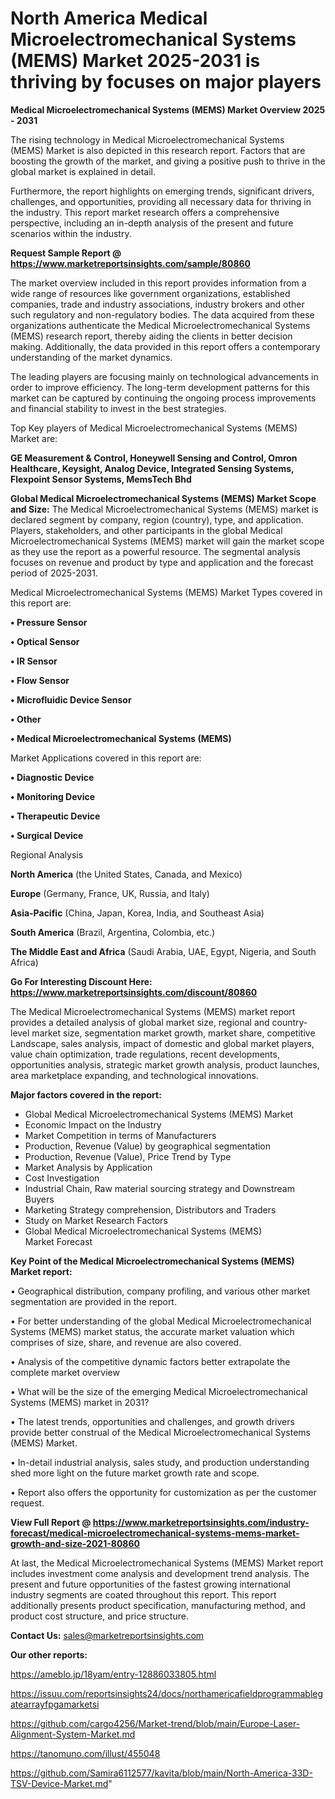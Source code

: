 # North America Medical Microelectromechanical Systems (MEMS) Market 2025-2031 is thriving by focuses on major players

<Strong> Medical Microelectromechanical Systems (MEMS) Market Overview 2025 - 2031</strong>

The rising technology in Medical Microelectromechanical Systems (MEMS) Market is also depicted in this research report. Factors that are boosting the growth of the market, and giving a positive push to thrive in the global market is explained in detail.

Furthermore, the report highlights on emerging trends, significant drivers, challenges, and opportunities, providing all necessary data for thriving in the industry. This report market research offers a comprehensive perspective, including an in-depth analysis of the present and future scenarios within the industry.

<strong>Request Sample Report @ <a href=https://www.marketreportsinsights.com/sample/80860>https://www.marketreportsinsights.com/sample/80860</a></strong>

The market overview included in this report provides information from a wide range of resources like government organizations, established companies, trade and industry associations, industry brokers and other such regulatory and non-regulatory bodies. The data acquired from these organizations authenticate the Medical Microelectromechanical Systems (MEMS) research report, thereby aiding the clients in better decision making. Additionally, the data provided in this report offers a contemporary understanding of the market dynamics.

The leading players are focusing mainly on technological advancements in order to improve efficiency. The long-term development patterns for this market can be captured by continuing the ongoing process improvements and financial stability to invest in the best strategies.

Top Key players of Medical Microelectromechanical Systems (MEMS) Market are:

<strong>GE Measurement & Control, Honeywell Sensing and Control, Omron Healthcare, Keysight, Analog Device, Integrated Sensing Systems, Flexpoint Sensor Systems, MemsTech Bhd</strong>

<strong><b>Global Medical Microelectromechanical Systems (MEMS) Market Scope and Size:</b></strong>
The Medical Microelectromechanical Systems (MEMS) market is declared segment by company, region (country), type, and application. Players, stakeholders, and other participants in the global Medical Microelectromechanical Systems (MEMS) market will gain the market scope as they use the report as a powerful resource. The segmental analysis focuses on revenue and product by type and application and the forecast period of 2025-2031.

Medical Microelectromechanical Systems (MEMS) Market Types covered in this report are:

<strong>• Pressure Sensor

• Optical Sensor

• IR Sensor

• Flow Sensor

• Microfluidic Device Sensor

• Other

• Medical Microelectromechanical Systems (MEMS)</strong>

Market Applications covered in this report are:

<strong>• Diagnostic Device

• Monitoring Device

• Therapeutic Device

• Surgical Device</strong> 

Regional Analysis

<strong>North America</strong> (the United States, Canada, and Mexico)

<strong>Europe</strong> (Germany, France, UK, Russia, and Italy)

<strong>Asia-Pacific</strong> (China, Japan, Korea, India, and Southeast Asia)

<strong>South America</strong> (Brazil, Argentina, Colombia, etc.)

<strong>The Middle East and Africa</strong> (Saudi Arabia, UAE, Egypt, Nigeria, and South Africa)

<strong>Go For Interesting Discount Here: <a href=https://www.marketreportsinsights.com/discount/80860>https://www.marketreportsinsights.com/discount/80860</a></strong>

The Medical Microelectromechanical Systems (MEMS) market report provides a detailed analysis of global market size, regional and country-level market size, segmentation market growth, market share, competitive Landscape, sales analysis, impact of domestic and global market players, value chain optimization, trade regulations, recent developments, opportunities analysis, strategic market growth analysis, product launches, area marketplace expanding, and technological innovations.

<strong><b>Major factors covered in the report:</b></strong>
<ul>
  <li>Global Medical Microelectromechanical Systems (MEMS) Market </li>
  <li>Economic Impact on the Industry</li>
  <li>Market Competition in terms of Manufacturers</li>
  <li>Production, Revenue (Value) by geographical segmentation</li>
  <li>Production, Revenue (Value), Price Trend by Type</li>
  <li>Market Analysis by Application</li>
  <li>Cost Investigation</li>
  <li>Industrial Chain, Raw material sourcing strategy and Downstream Buyers</li>
  <li>Marketing Strategy comprehension, Distributors and Traders</li>
  <li>Study on Market Research Factors</li>
  <li>Global Medical Microelectromechanical Systems (MEMS) Market Forecast</li>
</ul>

<strong><b>Key Point of the Medical Microelectromechanical Systems (MEMS) Market report:</b></strong>

• Geographical distribution, company profiling, and various other market segmentation are provided in the report.

• For better understanding of the global Medical Microelectromechanical Systems (MEMS) market status, the accurate market valuation which comprises of size, share, and revenue are also covered.

• Analysis of the competitive dynamic factors better extrapolate the complete market overview

• What will be the size of the emerging Medical Microelectromechanical Systems (MEMS) market in 2031?

• The latest trends, opportunities and challenges, and growth drivers provide better construal of the Medical Microelectromechanical Systems (MEMS) Market.

• In-detail industrial analysis, sales study, and production understanding shed more light on the future market growth rate and scope.

• Report also offers the opportunity for customization as per the customer request.

<strong><b>View Full Report @ <a href=https://www.marketreportsinsights.com/industry-forecast/medical-microelectromechanical-systems-mems-market-growth-and-size-2021-80860>https://www.marketreportsinsights.com/industry-forecast/medical-microelectromechanical-systems-mems-market-growth-and-size-2021-80860</a></b></strong>


At last, the Medical Microelectromechanical Systems (MEMS) Market report includes investment come analysis and development trend analysis. The present and future opportunities of the fastest growing international industry segments are coated throughout this report. This report additionally presents product specification, manufacturing method, and product cost structure, and price structure.

<strong>Contact Us:</strong>
sales@marketreportsinsights.com

<strong>Our other reports:</strong>

<a href=https://ameblo.jp/18yam/entry-12886033805.html>https://ameblo.jp/18yam/entry-12886033805.html</a>

<a href=https://issuu.com/reportsinsights24/docs/northamericafieldprogrammablegatearrayfpgamarketsi>https://issuu.com/reportsinsights24/docs/northamericafieldprogrammablegatearrayfpgamarketsi</a>

<a href=https://github.com/cargo4256/Market-trend/blob/main/Europe-Laser-Alignment-System-Market.md>https://github.com/cargo4256/Market-trend/blob/main/Europe-Laser-Alignment-System-Market.md</a>

<a href=https://tanomuno.com/illust/455048>https://tanomuno.com/illust/455048</a>

<a href=https://github.com/Samira6112577/kavita/blob/main/North-America-33D-TSV-Device-Market.md>https://github.com/Samira6112577/kavita/blob/main/North-America-33D-TSV-Device-Market.md</a>"
